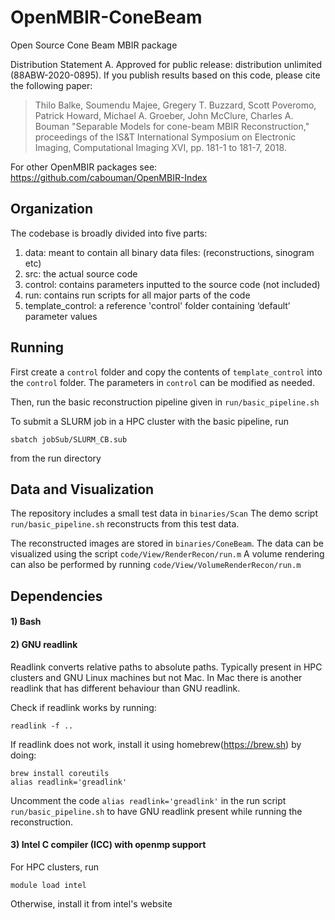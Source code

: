 # OpenMBIR-ConeBeam
Open Source Cone Beam MBIR package

Distribution Statement A. Approved for public release: distribution unlimited (88ABW-2020-0895).
If you publish results based on this code, please cite the following paper:
> Thilo Balke, Soumendu Majee, Gregery T. Buzzard, Scott Poveromo, Patrick Howard, Michael A. Groeber, John McClure, Charles A. Bouman "Separable Models for cone-beam MBIR Reconstruction," proceedings of the IS&T International Symposium on Electronic Imaging, Computational Imaging XVI, pp. 181-1 to 181-7, 2018.

For other OpenMBIR packages see: https://github.com/cabouman/OpenMBIR-Index

## Organization

The codebase is broadly divided into five parts:
1) data: meant to contain all binary data files: (reconstructions, sinogram etc)
2) src: the actual source code
3) control: contains parameters inputted to the source code (not included)
4) run: contains run scripts for all major parts of the code
5) template_control: a reference 'control' folder containing ‘default’ parameter values

## Running

First create a ```control``` folder and copy the contents of ```template_control``` into the ```control``` folder.
The parameters in ```control``` can be modified as needed.

Then, run the basic reconstruction pipeline given in ```run/basic_pipeline.sh```

To submit a SLURM job in a HPC cluster with the basic pipeline, run 
```
sbatch jobSub/SLURM_CB.sub
```
from the run directory

## Data and Visualization

The repository includes a small test data in ```binaries/Scan```
The demo script ```run/basic_pipeline.sh``` reconstructs from this test data.

The reconstructed images are stored in ```binaries/ConeBeam```.
The data can be visualized using the script ```code/View/RenderRecon/run.m```
A volume rendering can also be performed by running ```code/View/VolumeRenderRecon/run.m```

## Dependencies

#### 1) Bash
#### 2) GNU readlink 
Readlink converts relative paths to absolute paths.
Typically present in HPC clusters and GNU Linux machines but not Mac.
In Mac there is another readlink that has different behaviour than GNU readlink.

Check if readlink works by running: 
```
readlink -f ..
```
	
If readlink does not work, install it using homebrew(https://brew.sh) by doing:

```
brew install coreutils
alias readlink='greadlink'
```

Uncomment the code ```alias readlink='greadlink'``` in the run script ```run/basic_pipeline.sh``` to have GNU readlink present while running the reconstruction.

#### 3) Intel C compiler (ICC) with openmp support
For HPC clusters, run
```
module load intel
```
Otherwise, install it from intel's website
